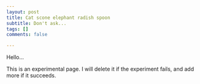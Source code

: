 ```yaml
---
layout: post
title: Cat scone elephant radish spoon
subtitle: Don't ask...
tags: []
comments: false

---
```

Hello... 

This is an experimental page. I will delete it if the experiment fails, and add more if it succeeds. 